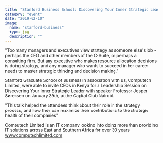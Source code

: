 ```yaml
---
title: "Stanford Business School: Discovering Your Inner Strategic Leader"
category: "event"
date: "2019-02-10"
image:
  name: "stanford-business"
  type: jpg
  description: ""
---
```


"Too many managers and executives view strategy as someone else's job - perhaps the CEO and other members of the C-Suite, or perhaps a consulting firm. But any executive who makes resource allocation decisions is doing strategy, and any manager who wants to succeed in her career needs to master strategic thinking and decision making."
 
Stanford Graduate School of Business in association with us, Computech Limited, were able to invite CEOs in Kenya for a Leadership Session on Discovering Your Inner Strategic Leader with speaker Professor Jesper Sørensen on January 29th, at the Capital Club Nairobi.
 
"This talk helped the attendees think about their role in the strategy process, and how they can maximize their contributions to the strategic health of their companies"
 
Computech Limited is an IT company looking into doing more than providing IT solutions across East and Southern Africa for over 30 years. www.computechlimited.com
 
